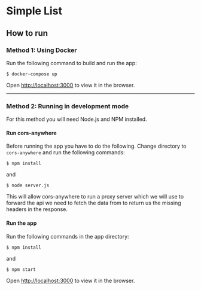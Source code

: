 # Simple List

## How to run

### Method 1: Using Docker

Run the following command to build and run the app:
```
$ docker-compose up
```

Open [http://localhost:3000](http://localhost:3000) to view it in the browser.

---

### Method 2: Running in development mode

For this method you will need Node.js and NPM installed.

#### Run cors-anywhere

Before running the app you have to do the following. Change directory to `cors-anywhere` and run the following commands:
```
$ npm install
```
and
```
$ node server.js
```

This will allow cors-anywhere to run a proxy server which we will use to forward the api we need to fetch the data from to return us the missing headers in the response.

#### Run the app

Run the following commands in the app directory:

```
$ npm install
```
and
```
$ npm start
```

Open [http://localhost:3000](http://localhost:3000) to view it in the browser.
